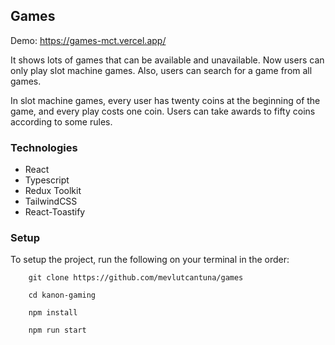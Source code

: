## Games

Demo: https://games-mct.vercel.app/

It shows lots of games that can be available and unavailable. Now users can only play slot machine games. Also, users can search for a game from all games.

In slot machine games, every user has twenty coins at the beginning of the game, and every play costs one coin. Users can take awards to fifty coins according to some rules.

### Technologies

-   React
-   Typescript
-   Redux Toolkit
-   TailwindCSS
-   React-Toastify

### Setup

To setup the project, run the following on your terminal in the order:

```
    git clone https://github.com/mevlutcantuna/games
```

```
    cd kanon-gaming
```

```
    npm install
```

```
    npm run start
```
